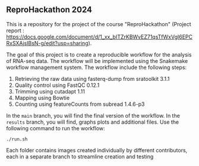 ## ReproHackathon 2024

This is a repository for the project of the course "ReproHackathon" (Project report : https://docs.google.com/document/d/1_xx_bITZrKBWvEZ71qsTfWxVgI6EPCRxSXAjsIBsN-g/edit?usp=sharing). 

The goal of this project is to create a reproducible workflow for the analysis of RNA-seq data. The workflow will be implemented using the Snakemake workflow management system. The workflow include the following steps:

1. Retrieving the raw data using fasterq-dump from sratoolkit 3.1.1
2. Quality control using FastQC 0.12.1
3. Trimming using cutadapt 1.11
4. Mapping using Bowtie 
5. Counting using featureCounts from subread 1.4.6-p3

In the `main` branch, you will find the final version of the workflow.
In the `results` branch, you will find, graphs plots and additional files.
Use the following command to run the workflow:

```
./run.sh
```
Each folder contains images created individually by different contributors, each in a separate branch to streamline creation and testing
